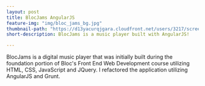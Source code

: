 ```yaml
---
layout: post
title: BlocJams AngularJS
feature-img: "img/bloc_jams_bg.jpg"
thumbnail-path: "https://d13yacurqjgara.cloudfront.net/users/3217/screenshots/2030966/blocjams_1x.png"
short-description: BlocJams is a music player built with AngularJS!

---
```

BlocJams is a digital music player that was initially built during the foundation portion of Bloc's Front End Web Development course utilizing HTML, CSS, JavaScript and JQuery. I refactored the application utilizing AngularJS and Grunt.  
